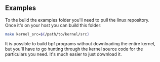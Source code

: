 Examples
--------

To the build the examples folder you'll need to pull the linux repository. Once it's on your host
you can build this folder:

```sh
make kernel_src=$(/path/to/kernel/src)
```

It is possible to build bpf programs without downloading the entire kernel, but you'll have to go
hunting through the kernel source code for the particulars you need. It's much easier to just download it.
